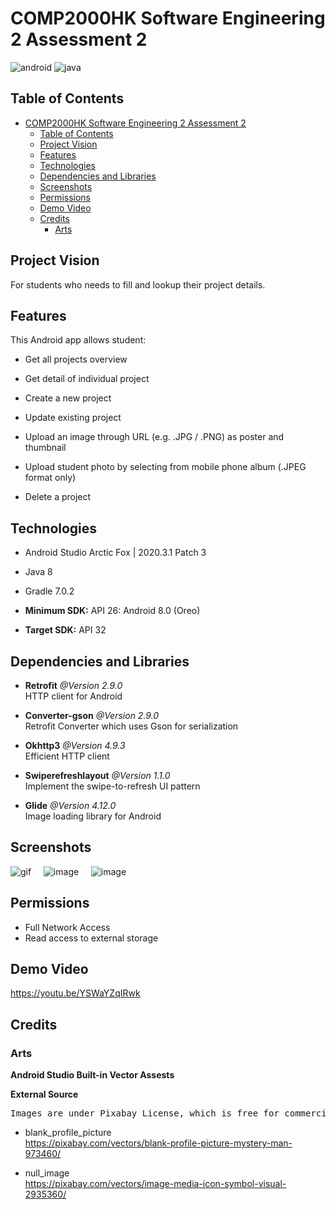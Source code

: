 # COMP2000HK Software Engineering 2 Assessment 2 
![android](https://img.shields.io/badge/Android-3DDC84?style=for-the-badge&logo=android&logoColor=white)
![java](https://img.shields.io/badge/Java-ED8B00?style=for-the-badge&logo=java&logoColor=white)

## Table of Contents
- [COMP2000HK Software Engineering 2 Assessment 2](#comp2000hk-software-engineering-2-assessment-2)
  - [Table of Contents](#table-of-contents)
  - [Project Vision](#project-vision)
  - [Features](#features)
  - [Technologies](#technologies)
  - [Dependencies and Libraries](#dependencies-and-libraries)
  - [Screenshots](#screenshots)
  - [Permissions](#permissions)
  - [Demo Video](#demo-video)
  - [Credits](#credits)
    - [Arts](#arts)

## Project Vision
For students who needs to fill and lookup their project details.

## Features
This Android app allows student:
- Get all projects overview
  
- Get detail of individual project
  
- Create a new project
  
- Update existing project
  
- Upload an image through URL (e.g. .JPG / .PNG) as poster and thumbnail
  
- Upload student photo by selecting from mobile phone album (.JPEG format only)
  
- Delete a project

## Technologies
- Android Studio Arctic Fox | 2020.3.1 Patch 3
 
- Java 8
 
- Gradle 7.0.2
  
- **Minimum SDK:** API 26: Android 8.0 (Oreo)

- **Target SDK:** API 32

## Dependencies and Libraries
- **Retrofit** *@Version 2.9.0* \
  HTTP client for Android

- **Converter-gson** *@Version 2.9.0* \
  Retrofit Converter which uses Gson for serialization

- **Okhttp3** *@Version 4.9.3* \
  Efficient HTTP client

- **Swiperefreshlayout** *@Version 1.1.0* \
  Implement the swipe-to-refresh UI pattern

- **Glide** *@Version 4.12.0* \
  Image loading library for Android

## Screenshots
![gif](https://github.com/hkuspace-pu/comp2000hk-assessment-2-hlo-plymouth/blob/main/screenshots/screen_recording.gif) &nbsp; &nbsp; ![image](https://github.com/hkuspace-pu/comp2000hk-assessment-2-hlo-plymouth/blob/main/screenshots/screenshot.png) &nbsp; &nbsp; ![image](https://github.com/hkuspace-pu/comp2000hk-assessment-2-hlo-plymouth/blob/main/screenshots/screenshot_2.png)

## Permissions
- Full Network Access
- Read access to external storage

## Demo Video
https://youtu.be/YSWaYZqIRwk

## Credits
### Arts
**Android Studio Built-in Vector Assests** 

**External Source**
<pre>
Images are under Pixabay License, which is free for commercial use and no attribution required
</pre>
- blank_profile_picture \
https://pixabay.com/vectors/blank-profile-picture-mystery-man-973460/

- null_image \
https://pixabay.com/vectors/image-media-icon-symbol-visual-2935360/